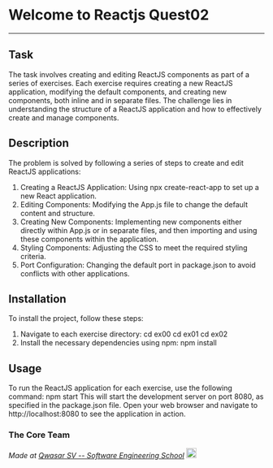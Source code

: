 # Welcome to Reactjs Quest02
***

## Task
The task involves creating and editing ReactJS components as part of a series of exercises. 
Each exercise requires creating a new ReactJS application, modifying the default components, and creating new components, both inline and in separate files. 
The challenge lies in understanding the structure of a ReactJS application and how to effectively create and manage components.

## Description
The problem is solved by following a series of steps to create and edit ReactJS applications:
1. Creating a ReactJS Application: Using npx create-react-app to set up a new React application.
2. Editing Components: Modifying the App.js file to change the default content and structure.
3. Creating New Components: Implementing new components either directly within App.js or in separate files, and then importing and using these components within the application.
4. Styling Components: Adjusting the CSS to meet the required styling criteria.
5. Port Configuration: Changing the default port in package.json to avoid conflicts with other applications.

## Installation
To install the project, follow these steps:
1. Navigate to each exercise directory:
    cd ex00
    cd ex01
    cd ex02
2. Install the necessary dependencies using npm:
    npm install

## Usage
To run the ReactJS application for each exercise, use the following command:
    npm start
This will start the development server on port 8080, as specified in the package.json file. 
Open your web browser and navigate to http://localhost:8080 to see the application in action.

### The Core Team


<span><i>Made at <a href='https://qwasar.io'>Qwasar SV -- Software Engineering School</a></i></span>
<span><img alt='Qwasar SV -- Software Engineering Schools Logo' src='https://storage.googleapis.com/qwasar-public/qwasar-logo_50x50.png' width='20px' /></span>
